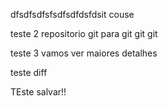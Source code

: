 dfsdfsdfsfsdfsdfdsfdsit couse

teste 2 repositorio git para git git git

teste 3 vamos ver maiores detalhes

teste diff

TEste salvar!!

